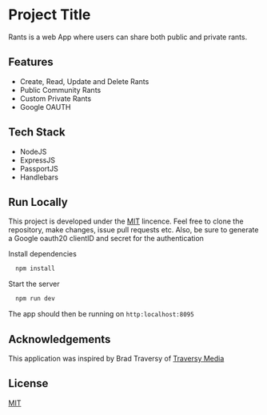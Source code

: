 
# Project Title

Rants is a web App where users can share both public and private rants.


## Features

- Create, Read, Update and Delete Rants
- Public Community Rants
- Custom Private Rants
- Google OAUTH


## Tech Stack

- NodeJS
- ExpressJS
- PassportJS
- Handlebars


## Run Locally

This project is developed under the [MIT](https://choosealicense.com/licenses/mit/) lincence. Feel free to clone the repository, make changes, issue pull requests etc.
Also, be sure to generate a Google oauth20 clientID and secret for the authentication

Install dependencies

```bash
  npm install
```

Start the server

```bash
  npm run dev
```

The app should then be running on `http:localhost:8095`


## Acknowledgements

This application was inspired by Brad Traversy of [Traversy Media](https://www.traversymedia.com/)
 


## License

[MIT](https://choosealicense.com/licenses/mit/)


